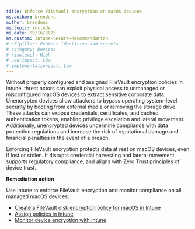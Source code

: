 ```yaml
---
title: Enforce FileVault encryption on macOS devices
ms.author: brenduns
author: brenduns
ms.topic: include
ms.date: 09/16/2025
ms.custom: Intune-Secure-Recommendation
# sfipillar: Protect identities and secrets
# category: Devices
# risklevel: High
# userimpact: Low
# implementationcost: Low
---
```

Without properly configured and assigned FileVault encryption policies in Intune, threat actors can exploit physical access to unmanaged or misconfigured macOS devices to extract sensitive corporate data. Unencrypted devices allow attackers to bypass operating system-level security by booting from external media or removing the storage drive. These attacks can expose credentials, certificates, and cached authentication tokens, enabling privilege escalation and lateral movement. Additionally, unencrypted devices undermine compliance with data protection regulations and increase the risk of reputational damage and financial penalties in the event of a breach.

Enforcing FileVault encryption protects data at rest on macOS devices, even if lost or stolen. It disrupts credential harvesting and lateral movement, supports regulatory compliance, and aligns with Zero Trust principles of device trust.

**Remediation action**

Use Intune to enforce FileVault encryption and monitor compliance on all managed macOS devices:  
- [Create a FileVault disk encryption policy for macOS in Intune](/intune/intune-service/protect/encrypt-devices-filevault#create-endpoint-security-policy-for-filevault)
- [Assign policies in Intune](/intune/intune-service/configuration/device-profile-assign#assign-a-policy-to-users-or-groups)
- [Monitor device encryption with Intune](/intune/intune-service/protect/encryption-monitor)